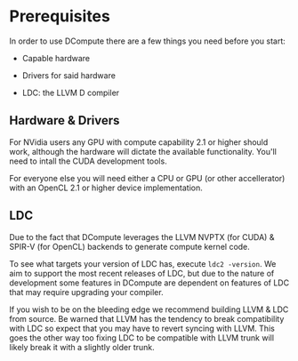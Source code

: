 # Prerequisites

In order to use DCompute there are a few things you need before you start:

* Capable hardware

* Drivers for said hardware

* LDC: the LLVM D compiler

## Hardware & Drivers

For NVidia users any GPU with compute capability 2.1 or higher should work, 
although the hardware will dictate the available functionality.
You'll need to intall the CUDA development tools.

For everyone else you will need either a CPU or GPU (or other accellerator) 
with an OpenCL 2.1 or higher device implementation.

## LDC

Due to the fact that DCompute leverages the LLVM NVPTX (for CUDA) & SPIR-V (for OpenCL)
backends to generate compute kernel code.

To see what targets your version of LDC has, execute `ldc2 -version`.
We aim to support the most recent releases of LDC, but due to the nature of development
some features in DCompute are dependent on features of LDC that may require upgrading your
compiler.

If you wish to be on the bleeding edge we recommend building LLVM & LDC from source. 
Be warned that LLVM has the tendency to break compatibility with LDC so expect that you may
have to revert syncing with LLVM. This goes the other way too fixing LDC to be compatible 
with LLVM trunk will likely break it with a slightly older trunk.

